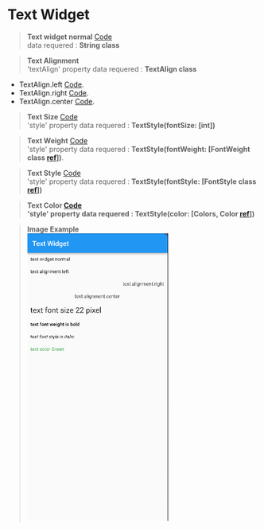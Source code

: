 # Text Widget

> <b>Text widget normal</b> [Code](https://github.com/Roseedee/Flutter-git/blob/4493098b697a2e338879913f45747869183ae4be/Text/text_widget/lib/main.dart#L47-L49) <br>
data requered : <b>String class</b>

> <b>Text Alignment</b> <br>
'textAlign' property data requered : <b>TextAlign class</b>
  * TextAlign.left [Code](https://github.com/Roseedee/Flutter-git/blob/4493098b697a2e338879913f45747869183ae4be/Text/text_widget/lib/main.dart#L54C18-L57). <br>
  * TextAlign.right [Code](https://github.com/Roseedee/Flutter-git/blob/4493098b697a2e338879913f45747869183ae4be/Text/text_widget/lib/main.dart#L62-L65). <br>
  * TextAlign.center [Code](https://github.com/Roseedee/Flutter-git/blob/4493098b697a2e338879913f45747869183ae4be/Text/text_widget/lib/main.dart#L70C15-L73). <br>

> <b>Text Size</b> [Code](https://github.com/Roseedee/Flutter-git/blob/4493098b697a2e338879913f45747869183ae4be/Text/text_widget/lib/main.dart#LL80C24-L80C24) <br>
'style' property data requered : <b>TextStyle(fontSize: [int])</b>

> <b>Text Weight</b> [Code](https://github.com/Roseedee/Flutter-git/blob/4493098b697a2e338879913f45747869183ae4be/Text/text_widget/lib/main.dart#LL88C35-L88C35) <br>
'style' property data requered : <b>TextStyle(fontWeight: [FontWeight class [ref](https://api.flutter.dev/flutter/dart-ui/FontWeight-class.html#:~:text=Constants,_(8%2C%20900))])</b>. <br>

> <b>Text Style</b> [Code](https://github.com/Roseedee/Flutter-git/blob/4493098b697a2e338879913f45747869183ae4be/Text/text_widget/lib/main.dart#L96) <br>
'style' property data requered : <b>TextStyle(fontStyle: [FontStyle class [ref](https://api.flutter.dev/flutter/dart-ui/FontStyle.html#:~:text=Constants,%5Bnormal%2C%20italic%5D)]) <br>

 > <b>Text Color</b> [Code](https://github.com/Roseedee/Flutter-git/blob/4493098b697a2e338879913f45747869183ae4be/Text/text_widget/lib/main.dart#L104) <br>
 'style' property data requered : <b>TextStyle(color: [Colors, Color [ref](https://api.flutter.dev/flutter/material/Colors-class.html)])</b>

> Image Example <br> 
![image](https://github.com/Roseedee/Flutter-git/blob/main/Img/ex_text_widget/ex_text_widget.png)
